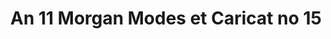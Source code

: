 ---
pid: an11
an: '11'
title: An 11 Morgan Modes et Caricat no 15
rev_year: 
_date: 1802/1803
caption: Modes et Caricat no. 15
translation: Fashion and caricatures, number 15.
student: Emily Cormack
keywords: 
permalink: /plates/an11/
layout: plate-page
---